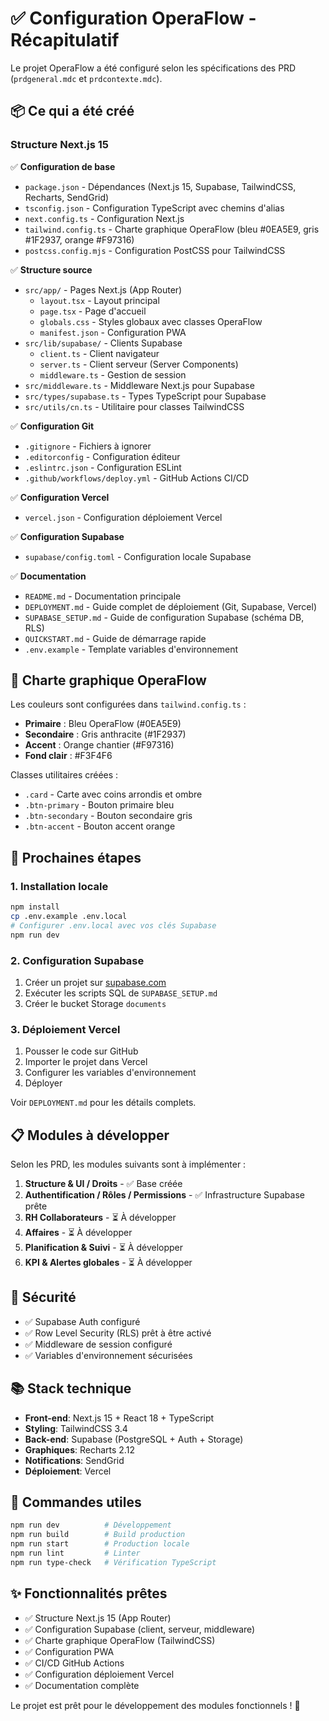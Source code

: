 # ✅ Configuration OperaFlow - Récapitulatif

Le projet OperaFlow a été configuré selon les spécifications des PRD (`prdgeneral.mdc` et `prdcontexte.mdc`).

## 📦 Ce qui a été créé

### Structure Next.js 15

✅ **Configuration de base**
- `package.json` - Dépendances (Next.js 15, Supabase, TailwindCSS, Recharts, SendGrid)
- `tsconfig.json` - Configuration TypeScript avec chemins d'alias
- `next.config.ts` - Configuration Next.js
- `tailwind.config.ts` - Charte graphique OperaFlow (bleu #0EA5E9, gris #1F2937, orange #F97316)
- `postcss.config.mjs` - Configuration PostCSS pour TailwindCSS

✅ **Structure source**
- `src/app/` - Pages Next.js (App Router)
  - `layout.tsx` - Layout principal
  - `page.tsx` - Page d'accueil
  - `globals.css` - Styles globaux avec classes OperaFlow
  - `manifest.json` - Configuration PWA
- `src/lib/supabase/` - Clients Supabase
  - `client.ts` - Client navigateur
  - `server.ts` - Client serveur (Server Components)
  - `middleware.ts` - Gestion de session
- `src/middleware.ts` - Middleware Next.js pour Supabase
- `src/types/supabase.ts` - Types TypeScript pour Supabase
- `src/utils/cn.ts` - Utilitaire pour classes TailwindCSS

✅ **Configuration Git**
- `.gitignore` - Fichiers à ignorer
- `.editorconfig` - Configuration éditeur
- `.eslintrc.json` - Configuration ESLint
- `.github/workflows/deploy.yml` - GitHub Actions CI/CD

✅ **Configuration Vercel**
- `vercel.json` - Configuration déploiement Vercel

✅ **Configuration Supabase**
- `supabase/config.toml` - Configuration locale Supabase

✅ **Documentation**
- `README.md` - Documentation principale
- `DEPLOYMENT.md` - Guide complet de déploiement (Git, Supabase, Vercel)
- `SUPABASE_SETUP.md` - Guide de configuration Supabase (schéma DB, RLS)
- `QUICKSTART.md` - Guide de démarrage rapide
- `.env.example` - Template variables d'environnement

## 🎨 Charte graphique OperaFlow

Les couleurs sont configurées dans `tailwind.config.ts` :
- **Primaire** : Bleu OperaFlow (#0EA5E9)
- **Secondaire** : Gris anthracite (#1F2937)
- **Accent** : Orange chantier (#F97316)
- **Fond clair** : #F3F4F6

Classes utilitaires créées :
- `.card` - Carte avec coins arrondis et ombre
- `.btn-primary` - Bouton primaire bleu
- `.btn-secondary` - Bouton secondaire gris
- `.btn-accent` - Bouton accent orange

## 🔧 Prochaines étapes

### 1. Installation locale
```bash
npm install
cp .env.example .env.local
# Configurer .env.local avec vos clés Supabase
npm run dev
```

### 2. Configuration Supabase
1. Créer un projet sur [supabase.com](https://supabase.com)
2. Exécuter les scripts SQL de `SUPABASE_SETUP.md`
3. Créer le bucket Storage `documents`

### 3. Déploiement Vercel
1. Pousser le code sur GitHub
2. Importer le projet dans Vercel
3. Configurer les variables d'environnement
4. Déployer

Voir `DEPLOYMENT.md` pour les détails complets.

## 📋 Modules à développer

Selon les PRD, les modules suivants sont à implémenter :

1. **Structure & UI / Droits** - ✅ Base créée
2. **Authentification / Rôles / Permissions** - ✅ Infrastructure Supabase prête
3. **RH Collaborateurs** - ⏳ À développer
4. **Affaires** - ⏳ À développer
5. **Planification & Suivi** - ⏳ À développer
6. **KPI & Alertes globales** - ⏳ À développer

## 🔐 Sécurité

- ✅ Supabase Auth configuré
- ✅ Row Level Security (RLS) prêt à être activé
- ✅ Middleware de session configuré
- ✅ Variables d'environnement sécurisées

## 📚 Stack technique

- **Front-end**: Next.js 15 + React 18 + TypeScript
- **Styling**: TailwindCSS 3.4
- **Back-end**: Supabase (PostgreSQL + Auth + Storage)
- **Graphiques**: Recharts 2.12
- **Notifications**: SendGrid
- **Déploiement**: Vercel

## 🚀 Commandes utiles

```bash
npm run dev          # Développement
npm run build        # Build production
npm run start        # Production locale
npm run lint         # Linter
npm run type-check   # Vérification TypeScript
```

## ✨ Fonctionnalités prêtes

- ✅ Structure Next.js 15 (App Router)
- ✅ Configuration Supabase (client, serveur, middleware)
- ✅ Charte graphique OperaFlow (TailwindCSS)
- ✅ Configuration PWA
- ✅ CI/CD GitHub Actions
- ✅ Configuration déploiement Vercel
- ✅ Documentation complète

Le projet est prêt pour le développement des modules fonctionnels ! 🎉

